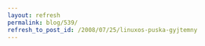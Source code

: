 ```yaml
---
layout: refresh
permalink: blog/539/
refresh_to_post_id: /2008/07/25/linuxos-puska-gyjtemny
---
```

